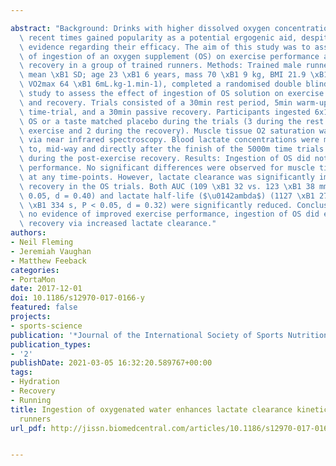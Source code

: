 ---
abstract: "Background: Drinks with higher dissolved oxygen concentrations have in\
  \ recent times gained popularity as a potential ergogenic aid, despite a lack of\
  \ evidence regarding their efficacy. The aim of this study was to assess effects\
  \ of ingestion of an oxygen supplement (OS) on exercise performance and post-exercise\
  \ recovery in a group of trained runners. Methods: Trained male runners (n = 25,\
  \ mean \xB1 SD; age 23 \xB1 6 years, mass 70 \xB1 9 kg, BMI 21.9 \xB1 2.7 kg.m-2\
  \ VO2max 64 \xB1 6mL.kg-1.min-1), completed a randomised double blinded, crossover\
  \ study to assess the effect of ingestion of OS solution on exercise performance\
  \ and recovery. Trials consisted of a 30min rest period, 5min warm-up, a 5000m treadmill\
  \ time-trial, and a 30min passive recovery. Participants ingested 6x15mL of either\
  \ OS or a taste matched placebo during the trials (3 during the rest phase, 1 during\
  \ exercise and 2 during the recovery). Muscle tissue O2 saturation was measured\
  \ via near infrared spectroscopy. Blood lactate concentrations were measured prior\
  \ to, mid-way and directly after the finish of the 5000m time trials and every 3-min\
  \ during the post-exercise recovery. Results: Ingestion of OS did not improve exercise\
  \ performance. No significant differences were observed for muscle tissue O2 saturation\
  \ at any time-points. However, lactate clearance was significantly improved during\
  \ recovery in the OS trials. Both AUC (109 \xB1 32 vs. 123 \xB1 38 mmol.min, P <\
  \ 0.05, d = 0.40) and lactate half-life ($\u0142ambda$) (1127 \xB1 272 vs. 1223\
  \ \xB1 334 s, P < 0.05, d = 0.32) were significantly reduced. Conclusions: Despite\
  \ no evidence of improved exercise performance, ingestion of OS did enhance post-exercise\
  \ recovery via increased lactate clearance."
authors:
- Neil Fleming
- Jeremiah Vaughan
- Matthew Feeback
categories:
- PortaMon
date: 2017-12-01
doi: 10.1186/s12970-017-0166-y
featured: false
projects:
- sports-science
publication: '*Journal of the International Society of Sports Nutrition*'
publication_types:
- '2'
publishDate: 2021-03-05 16:32:20.589767+00:00
tags:
- Hydration
- Recovery
- Running
title: Ingestion of oxygenated water enhances lactate clearance kinetics in trained
  runners
url_pdf: http://jissn.biomedcentral.com/articles/10.1186/s12970-017-0166-y

---
